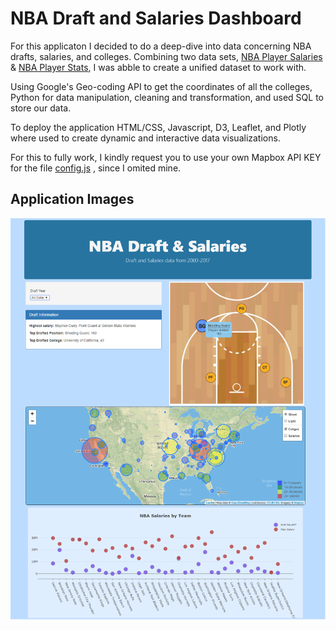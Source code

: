 # NBA Draft and Salaries Dashboard

For this applicaton I decided to do a deep-dive into data concerning NBA drafts, salaries, and colleges. 
Combining two data sets, [NBA Player Salaries](https://data.world/datadavis/nba-salaries) & [NBA Player Stats](https://www.kaggle.com/drgilermo/nba-players-stats), I was abble to create a unified dataset to work with.

Using Google's Geo-coding API to get the coordinates of all the colleges, Python for data manipulation, cleaning and transformation, and used SQL to store our data. 

To deploy the application HTML/CSS, Javascript, D3, Leaflet, and Plotly where used to create dynamic and interactive data visualizations. 

For this to fully work, I kindly request you to use your own Mapbox API KEY for the file [config.js](NBA_Draft_Dashboard/Basketball-dashboard/static/js/config.js) , since I omited mine. 

## Application Images

![img/dashboard.png](img/dashboard.png)
